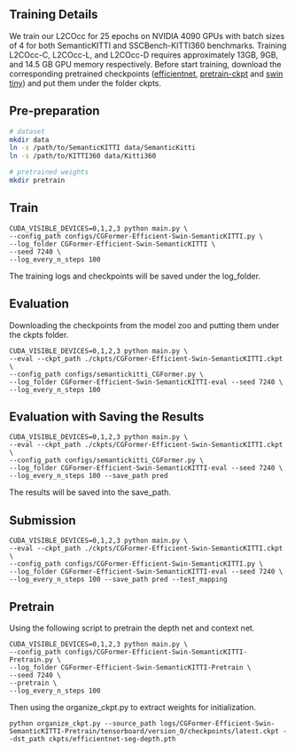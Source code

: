 ## Training Details

We train our L2COcc for 25 epochs on NVIDIA 4090 GPUs with batch sizes of 4 for both SemanticKITTI and
SSCBench-KITTI360 benchmarks. Training L2COcc-C, L2COcc-L, and L2COcc-D requires approximately 13GB, 9GB, and 14.5 GB GPU memory respectively.
Before start training, download the corresponding pretrained checkpoints ([efficientnet](https://github.com/pkqbajng/CGFormer/releases/download/v1.0/efficientnet-b7_3rdparty_8xb32-aa_in1k_20220119-bf03951c.pth), [pretrain-ckpt](https://github.com/pkqbajng/CGFormer/releases/download/v1.0/efficientnet-seg-depth.pth) and [swin tiny](https://github.com/pkqbajng/CGFormer/releases/download/v1.0/swin_tiny_patch4_window7_224.pth)) and put them under the folder ckpts.

## Pre-preparation
``` bash
# dataset
mkdir data
ln -s /path/to/SemanticKITTI data/SemanticKitti
ln -s /path/to/KITTI360 data/Kitti360

# pretrained weights
mkdir pretrain

```

## Train

```
CUDA_VISIBLE_DEVICES=0,1,2,3 python main.py \
--config_path configs/CGFormer-Efficient-Swin-SemanticKITTI.py \
--log_folder CGFormer-Efficient-Swin-SemanticKITTI \
--seed 7240 \
--log_every_n_steps 100
```

The training logs and checkpoints will be saved under the log_folder.

## Evaluation

Downloading the checkpoints from the model zoo and putting them under the ckpts folder.

```
CUDA_VISIBLE_DEVICES=0,1,2,3 python main.py \
--eval --ckpt_path ./ckpts/CGFormer-Efficient-Swin-SemanticKITTI.ckpt \
--config_path configs/semantickitti_CGFormer.py \
--log_folder CGFormer-Efficient-Swin-SemanticKITTI-eval --seed 7240 \
--log_every_n_steps 100
```

## Evaluation with Saving the Results

```
CUDA_VISIBLE_DEVICES=0,1,2,3 python main.py \
--eval --ckpt_path ./ckpts/CGFormer-Efficient-Swin-SemanticKITTI.ckpt \
--config_path configs/semantickitti_CGFormer.py \
--log_folder CGFormer-Efficient-Swin-SemanticKITTI-eval --seed 7240 \
--log_every_n_steps 100 --save_path pred
```

The results will be saved into the save_path.

## Submission

```
CUDA_VISIBLE_DEVICES=0,1,2,3 python main.py \
--eval --ckpt_path ./ckpts/CGFormer-Efficient-Swin-SemanticKITTI.ckpt \
--config_path configs/CGFormer-Efficient-Swin-SemanticKITTI.py \
--log_folder CGFormer-Efficient-Swin-SemanticKITTI-eval --seed 7240 \
--log_every_n_steps 100 --save_path pred --test_mapping
```

## Pretrain

Using the following script to pretrain the depth net and context net.

```shell
CUDA_VISIBLE_DEVICES=0,1,2,3 python main.py \
--config_path configs/CGFormer-Efficient-Swin-SemanticKITTI-Pretrain.py \
--log_folder CGFormer-Efficient-Swin-SemanticKITTI-Pretrain \
--seed 7240 \
--pretrain \
--log_every_n_steps 100
```

Then using the organize_ckpt.py to extract weights for initialization.

```
python organize_ckpt.py --source_path logs/CGFormer-Efficient-Swin-SemanticKITTI-Pretrain/tensorboard/version_0/checkpoints/latest.ckpt --dst_path ckpts/efficientnet-seg-depth.pth
```
